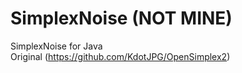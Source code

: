 # SimplexNoise (NOT MINE)
SimplexNoise for Java  
Original (https://github.com/KdotJPG/OpenSimplex2)

